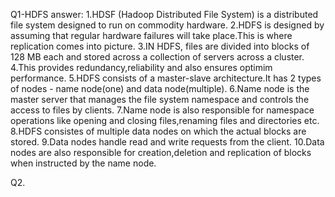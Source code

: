 Q1-HDFS
answer:
1.HDSF (Hadoop Distributed File System) is a distributed file system designed to run on commodity hardware.
2.HDFS is designed by assuming that regular hardware failures will take place.This is where replication comes into picture.
3.IN HDFS, files are divided into blocks of 128 MB each and stored across a collection of servers across a cluster.
4.This provides redundancy,reliability and also ensures optimim performance.
5.HDFS consists of a master-slave architecture.It has 2 types of nodes - name node(one) and data node(multiple).
6.Name node is the master server that manages the file system namespace and controls the access to files by clients.
7.Name node is also responsible for namespace operations like opening and closing files,renaming files and directories etc.
8.HDFS consistes of multiple data nodes on which the actual blocks are stored.
9.Data nodes handle read and write requests from the client.
10.Data nodes are also responsible for creation,deletion and replication of blocks when instructed by the name node.


Q2.
